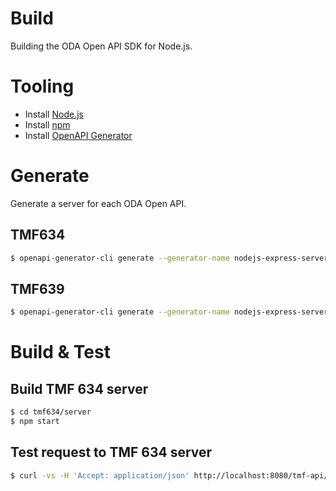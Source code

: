# Build

Building the ODA Open API SDK for Node.js.

# Tooling

* Install [Node.js](https://nodejs.org/en/download/current)
* Install [npm](https://www.npmjs.com/package/npm)
* Install [OpenAPI Generator](https://openapi-generator.tech/docs/installation)

# Generate

Generate a server for each ODA Open API.

## TMF634

```bash
$ openapi-generator-cli generate --generator-name nodejs-express-server --output tmf634/server --additional-properties packageName=tmf634 -i https://raw.githubusercontent.com/tmforum-apis/TMF634_ResourceCatalog/master/TMF634-ResourceCatalog-v4.1.0.swagger.json

```

## TMF639

```bash
$ openapi-generator-cli generate --generator-name nodejs-express-server --output tmf639/server --additional-properties packageName=tmf639 -i https://raw.githubusercontent.com/tmforum-apis/TMF639_ResourceInventory/master/TMF639-ResourceInventory-v4.0.0.swagger.json
```

# Build & Test

## Build TMF 634 server
```bash
$ cd tmf634/server
$ npm start
```

## Test request to TMF 634 server
```bash
$ curl -vs -H 'Accept: application/json' http://localhost:8080/tmf-api/resourceCatalog/v4/resourceSpecification
```
